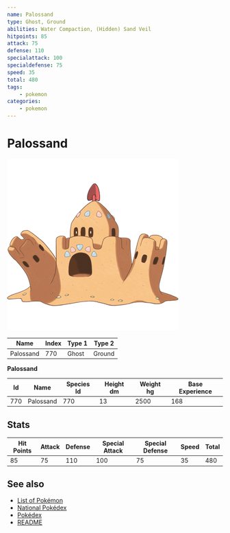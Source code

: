 ```yaml
---
name: Palossand
type: Ghost, Ground
abilities: Water Compaction, (Hidden) Sand Veil
hitpoints: 85
attack: 75
defense: 110
specialattack: 100
specialdefense: 75
speed: 35
total: 480
tags:
    - pokemon
categories:
    - pokemon
---
```


# Palossand


![Palossand](images/770.png)

| **Name** | **Index** | **Type 1** | **Type 2** |
|----|----|----|----|
| Palossand | 770 | Ghost | Ground  |

**Palossand** 




| **Id** | **Name** | **Species Id** | **Height dm** | **Weight hg** | **Base Experience** |
|--------|----------|----------------|------------|------------|---------------------|
| 770 | Palossand | 770 | 13 | 2500 | 168 |



## Stats

| **Hit Points** | **Attack** | **Defense** | **Special Attack** | **Special Defense** | **Speed** | **Total** |
|----------------|------------|-------------|--------------------|---------------------|-----------|-----------|
| 85 | 75 | 110 | 100 | 75 | 35 | 480 |

## See also

- [List of Pokémon](../pokemon.md)
- [National Pokédex](../national_pokedex.md)
- [Pokédex](../pokedex.md)
- [README](../README.md)
